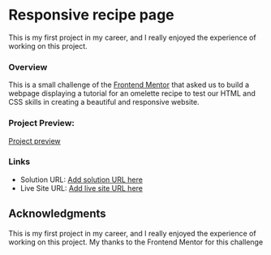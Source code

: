 # Responsive recipe page
This is my first project in my career, and I really enjoyed the experience of working on this project.

### Overview
This is a small challenge of the [Frontend Mentor](https://www.frontendmentor.io/home) that asked us to build a webpage displaying a tutorial for an omelette recipe to test our HTML and CSS skills in creating a beautiful and responsive website.
### Project Preview:
[Project preview](https://raw.githubusercontent.com/CleitoTT/Responsive-recipe-page/main/caminho/para/imagem/imagem.png)

### Links

- Solution URL: [Add solution URL here](https://your-solution-url.com)
- Live Site URL: [Add live site URL here](https://your-live-site-url.com)

## Acknowledgments

This is my first project in my career, and I really enjoyed the experience of working on this project. My thanks to the Frontend Mentor for this challenge 
